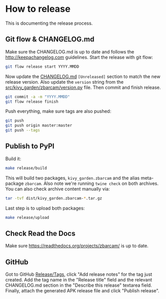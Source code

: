 # How to release

This is documenting the release process.


## Git flow & CHANGELOG.md

Make sure the CHANGELOG.md is up to date and follows the http://keepachangelog.com guidelines.
Start the release with git flow:
```sh
git flow release start YYYY.MMDD
```
Now update the [CHANGELOG.md](https://github.com/kivy-garden/zbarcam/blob/develop/CHANGELOG.md)
`[Unreleased]` section to match the new release version.
Also update the `version` string from the
[src/kivy_garden/zbarcam/version.py](https://github.com/kivy-garden/zbarcam/blob/develop/src/kivy_garden/zbarcam/version.py)
file.
Then commit and finish release.
```sh
git commit -a -m "YYYY.MMDD"
git flow release finish
```
Push everything, make sure tags are also pushed:
```sh
git push
git push origin master:master
git push --tags
```

## Publish to PyPI

Build it:
```sh
make release/build
```
This will build two packages, `kivy_garden.zbarcam` and the alias meta-package `zbarcam`.
Also note we're running `twine check` on both archives.
You can also check archive content manually via:
```sh
tar -tvf dist/kivy_garden.zbarcam-*.tar.gz
```
Last step is to upload both packages:
```sh
make release/upload
```

## Check Read the Docs

Make sure <https://readthedocs.org/projects/zbarcam/> is up to date.

## GitHub

Got to GitHub [Release/Tags](https://github.com/kivy-garden/zbarcam/tags), click "Add release notes" for the tag just created.
Add the tag name in the "Release title" field and the relevant CHANGELOG.md section in the "Describe this release" textarea field.
Finally, attach the generated APK release file and click "Publish release".
